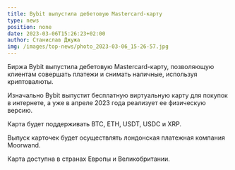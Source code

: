 ```yaml
---
title: Bybit выпустила дебетовую Mastercard-карту
type: news
position: none
date: 2023-03-06T15:26:23+02:00
author: Станислав Джужа
img: /images/top-news/photo_2023-03-06_15-26-57.jpg
---
```

Биржа Bybit выпустила дебетовую Mastercard-карту, позволяющую клиентам совершать платежи и снимать наличные, используя криптовалюты.

Изначально Bybit выпустит бесплатную виртуальную карту для покупок в интернете, а уже в апреле 2023 года реализует ее физическую версию.

Карта будет поддерживать BTC, ETH, USDT, USDC и XRP.

Выпуск карточек будет осуществлять лондонская платежная компания Moorwand.

Карта доступна в странах Европы и Великобритании.